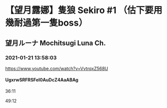 # 【望月露娜】隻狼 Sekiro #1 （估下要用幾耐過第一隻boss）

## 望月ルーナ  Mochitsugi Luna Ch.

### 2021-01-21 13:58:03

https://www.youtube.com/watch?v=VvtrqxZ568U

#### UgxrwSRFRSFeI0AuDcZ4AaABAg

36:11

49:12

